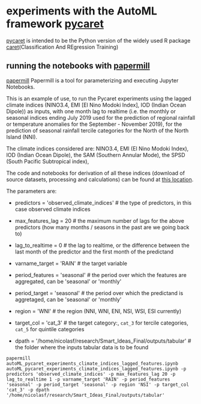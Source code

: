 # experiments with the AutoML framework [pycaret](https://pycaret.org/)

[pycaret](https://pycaret.org/) is intended to be the Python version of the widely used R package [caret](https://topepo.github.io/caret/)(Classification And REgression Training) 

## running the notebooks with [papermill](https://papermill.readthedocs.io/en/latest/)

[papermill](https://papermill.readthedocs.io/en/latest/) Papermill is a tool for parameterizing and executing Jupyter Notebooks.

This is an example of use, to run the Pycaret experiments using the lagged climate indices (NINO3.4, EMI [El Nino Modoki Index], IOD (Indian Ocean Dipole)) as inputs, with one month lag to realtime (i.e. the monthly or seasonal 
indices ending July 2019 used for the prediction of regional rainfall or temperature anomalies for the September - November 2019), for the prediction of seasonal rainfall tercile categories for the North of the North Island (NNI). 

The climate indices considered are: NINO3.4, EMI (El Nino Modoki Index), IOD (Indian Ocean Dipole), the SAM (Southern Annular Mode), the SPSD (South Pacific Subtropical index), 

The code and notebooks for derivation of all these indices (download of source datasets, processing and calculations) can be found at [this location](https://github.com/nicolasfauchereau/SeasonalBench/tree/main/notebooks/features_engineering/climate_indices/notebooks). 

The parameters are: 

- predictors = 'observed_climate_indices' # the type of predictors, in this case observed climate indices 

- max_features_lag = 20 # the maximum number of lags for the above predictors (how many months / seasons in the past are we going back to)

- lag_to_realtime = 0 # the lag to realtime, or the difference between the last month of the predictor and the first month of the predictand

- varname_target = 'RAIN' # the target variable 

- period_features = 'seasonal' # the period over which the features are aggregated, can be 'seasonal' or 'monthly' 

- period_target = 'seasonal' # the period over which the predictand is aggretaged, can be 'seasonal' or 'monthly' 

- region = 'WNI' # the region (NNI, WNI, ENI, NSI, WSI, ESI currently)

- target_col = 'cat_3' # the target category:, `cat_3` for tercile categories, `cat_5` for quintile categories

- dpath = '/home/nicolasf/research/Smart_Ideas_Final/outputs/tabular' # the folder where the inputs tabular data is to be found 


```
papermill autoML_pycaret_experiments_climate_indices_lagged_features.ipynb autoML_pycaret_experiments_climate_indices_lagged_features.ipynb -p predictors 'observed_climate_indices' -p max_features_lag 20 -p lag_to_realtime 1 -p varname_target 'RAIN' -p period_features 'seasonal' -p period_target 'seasonal' -p region 'NSI' -p target_col 'cat_3' -p dpath '/home/nicolasf/research/Smart_Ideas_Final/outputs/tabular'
```